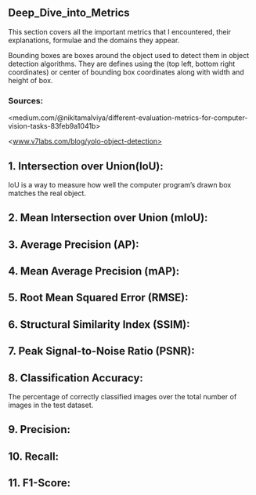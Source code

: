 ## Deep_Dive_into_Metrics

This section covers all the important metrics that I encountered, their explanations, formulae and the domains they appear.

Bounding boxes are boxes around the object used to detect them in object detection algorithms. They are defines using the (top left, bottom right coordinates) or center of bounding box coordinates along with width and height of box. 

### Sources:
<medium.com/@nikitamalviya/different-evaluation-metrics-for-computer-vision-tasks-83feb9a1041b>

<www.v7labs.com/blog/yolo-object-detection>


## 1. Intersection over Union(IoU):

IoU is a way to measure how well the computer program’s drawn box matches the real object.
## 2. Mean Intersection over Union (mIoU):

## 3. Average Precision (AP):

## 4. Mean Average Precision (mAP):

## 5. Root Mean Squared Error (RMSE):

## 6. Structural Similarity Index (SSIM):

## 7. Peak Signal-to-Noise Ratio (PSNR):

## 8. Classification Accuracy:

The percentage of correctly classified images over the total number of images in the test dataset.


## 9. Precision:

## 10. Recall:

## 11. F1-Score: